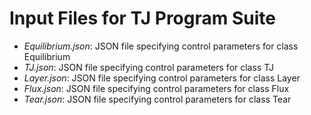 # Input Files for TJ Program Suite

  - *Equilibrium.json*:   JSON file specifying control parameters for class Equilibrium
  - *TJ.json*: 		  JSON file specifying control parameters for class TJ
  - *Layer.json*: 	  JSON file specifying control parameters for class Layer
  - *Flux.json*:	  JSON file specifying control parameters for class Flux
  - *Tear.json*:	  JSON file specifying control parameters for class Tear
   
